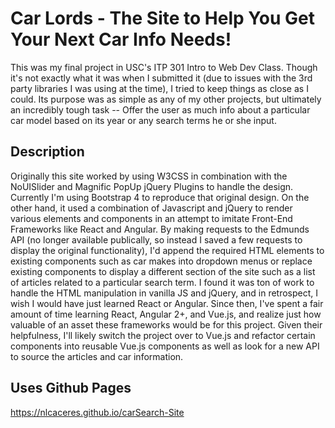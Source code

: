 # Car Lords - The Site to Help You Get Your Next Car Info Needs!

This was my final project in USC's ITP 301 Intro to Web Dev Class. Though it's not exactly what it was when I submitted it
(due to issues with the 3rd party libraries I was using at the time), I tried to keep things as close as I could. Its purpose
was as simple as any of my other projects, but ultimately an incredibly tough task -- Offer the user as much info about a particular
car model based on its year or any search terms he or she input.

## Description

Originally this site worked by using W3CSS in combination with the NoUISlider and Magnific PopUp jQuery Plugins to handle the design. Currently I'm using Bootstrap 4 to reproduce that original design. On the other hand, it used a combination of Javascript and jQuery to render various elements and components in an attempt to imitate Front-End Frameworks like React and Angular. By making requests to the Edmunds API (no longer available publically, so instead I saved a few requests to display the original functionality), I'd append the required HTML elements to existing components such as car makes into dropdown menus or replace existing components to display a different section of the site such as a list of articles related to a particular search term. I found it was ton of work to handle the HTML manipulation in vanilla JS and jQuery, and in retrospect, I wish I would have just learned React or Angular. Since then, I've spent a fair amount of time learning React, Angular 2+, and Vue.js, and realize just how valuable of an asset these frameworks would be for this project. Given their helpfulness, I'll likely switch the project over to Vue.js and refactor certain components into
reusable Vue.js components as well as look for a new API to source the articles and car information.

## Uses Github Pages

https://nlcaceres.github.io/carSearch-Site
